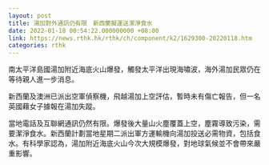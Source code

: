 ```yaml
---
layout: post
title: 湯加對外通訊仍有限　新西蘭擬運送潔淨食水
date: 2022-01-18 00:54:22.000000000 +08:00
link: https://news.rthk.hk/rthk/ch/component/k2/1629300-20220118.htm
categories: rthk
---
```


南太平洋島國湯加附近海底火山爆發，觸發太平洋出現海嘯波，海外湯加民眾仍在等待親人進一步消息。

新西蘭及澳洲已派出空軍偵察機，飛越湯加上空評估，暫時未有傷亡報告，但一名英國藉女子據報在湯加失蹤。

當地電話及互聯網通訊仍然有限。爆發後大量山火塵覆蓋上空，塵霧導致污染，需要潔淨食水。新西蘭計劃當地星期二派出軍方運輸機向湯加投送必需物資，包括食水。有科學家認為，湯加附近海底火山今次大規模爆發，對地球氣候並不會帶來嚴重影響。
